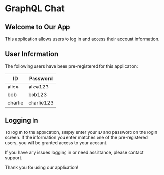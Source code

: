# GraphQL Chat

## Welcome to Our App

This application allows users to log in and access their account information.

## User Information

The following users have been pre-registered for this application:

| ID      | Password   |
| ------- | ---------- |
| alice   | alice123   |
| bob     | bob123     |
| charlie | charlie123 |

## Logging In

To log in to the application, simply enter your ID and password on the login screen. If the information you enter matches one of the pre-registered users, you will be granted access to your account.

If you have any issues logging in or need assistance, please contact support.

Thank you for using our application!
